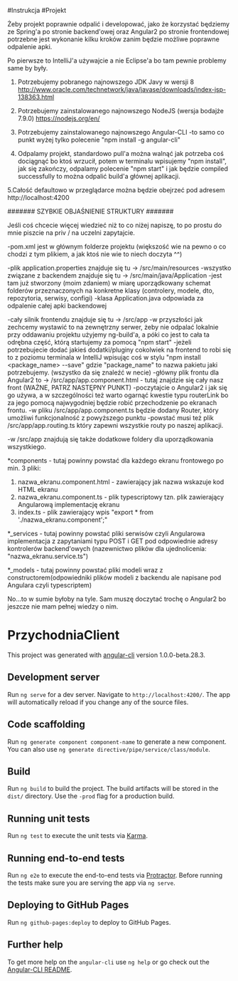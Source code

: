 #Instrukcja #Projekt

Żeby projekt poprawnie odpalić i developować, jako że korzystać będziemy ze Spring'a po stronie backend'owej oraz Angular2 po stronie frontendowej potrzebne jest wykonanie kilku kroków zanim będzie możliwe poprawne odpalenie apki.

Po pierwsze to IntelliJ'a używajcie a nie Eclipse'a bo tam pewnie problemy same by były. 

1. Potrzebujemy pobranego najnowszego JDK Javy w wersji 8
http://www.oracle.com/technetwork/java/javase/downloads/index-jsp-138363.html

2. Potrzebujemy zainstalowanego najnowszego NodeJS (wersja bodajże 7.9.0)
https://nodejs.org/en/

3. Potrzebujemy zainstalowanego najnowszego Angular-CLI
-to samo co punkt wyżej tylko polecenie "npm install -g angular-cli"

4. Odpalamy projekt, standardowo pull'a można walnąć jak potrzeba coś dociągnąć bo ktoś wrzucił, potem w terminalu wpisujemy "npm install", jak się zakończy, odpalamy polecenie "npm start" i jak będzie compiled successfully to można odpalić build'a głównej aplikacji.

5.Całość defaultowo w przeglądarce można będzie obejrzeć pod adresem http://localhost:4200


####### SZYBKIE OBJAŚNIENIE STRUKTURY #######

Jeśli coś chcecie więcej wiedzieć niż to co niżej napiszę, to po prostu do mnie piszcie na priv / na uczelni zapytajcie.

-pom.xml jest w głównym folderze projektu (większość wie na pewno o co chodzi z tym plikiem, a jak ktoś nie wie to niech doczyta ^^)

-plik application.properties znajduje się tu -> /src/main/resources
-wszystko związane z backendem znajduje się tu -> /src/main/java/Application
-jest tam już stworzony (moim zdaniem) w miarę uporządkowany schemat folderów przeznaczonych na konkretne klasy (controlery, modele, dto, repozytoria, serwisy, configi)
-klasa Application.java odpowiada za odpalenie całej apki backendowej

-cały silnik frontendu znajduje się tu -> /src/app
-w przyszłości jak zechcemy wystawić to na zewnętrzny serwer, żeby nie odpalać lokalnie przy oddawaniu projektu użyjemy ng-build'a, a póki co jest to cała ta odrębna część, którą startujemy za pomocą "npm start"
-jeżeli potrzebujecie dodać jakieś dodatki/pluginy cokolwiek na frontend to robi się to z poziomu terminala w IntelliJ wpisując coś w stylu "npm install <package_name> --save" gdzie "package_name" to nazwa pakietu jaki potrzebujemy. (wszystko da się znaleźć w necie)
-główny plik frontu dla Angular2 to -> /src/app/app.component.html - tutaj znajdzie się cały nasz front (WAŻNE, PATRZ NASTĘPNY PUNKT)
-poczytajcie o Angular2 i jak się go używa, a w szczególności też warto ogarnąć kwestie typu routerLink bo za jego pomocą najwygodniej będzie robić przechodzenie po ekranach frontu.
-w pliku /src/app/app.component.ts będzie dodany Router, który umożliwi funkcjonalność z powyższego punktu
-powstać musi też plik /src/app/app.routing.ts który zapewni wszystkie routy po naszej aplikacji.

-w /src/app znajdują się także dodatkowe foldery dla uporządkowania wszystkiego.

*components - tutaj powinny powstać dla każdego ekranu frontowego po min. 3 pliki:
1) nazwa_ekranu.component.html - zawierający jak nazwa wskazuje kod HTML ekranu
2) nazwa_ekranu.component.ts - plik typescriptowy tzn. plik zawierający Angularową implementację ekranu
3) index.ts - plik zawierający wpis "export * from './nazwa_ekranu.component';"

*_services - tutaj powinny powstać pliki serwisów czyli Angularowa implementacja z zapytaniami typu POST i GET pod odpowiednie adresy kontrolerów backend'owych (nazewnictwo plików dla ujednolicenia: "nazwa_ekranu.service.ts")

*_models -  tutaj powinny powstać pliki modeli wraz z constructorem(odpowiedniki plików modeli z backendu ale napisane pod Angulara czyli typescriptem)

No...to w sumie byłoby na tyle. Sam muszę doczytać trochę o Angular2 bo jeszcze nie mam pełnej wiedzy o nim.







# PrzychodniaClient

This project was generated with [angular-cli](https://github.com/angular/angular-cli) version 1.0.0-beta.28.3.

## Development server
Run `ng serve` for a dev server. Navigate to `http://localhost:4200/`. The app will automatically reload if you change any of the source files.

## Code scaffolding

Run `ng generate component component-name` to generate a new component. You can also use `ng generate directive/pipe/service/class/module`.

## Build

Run `ng build` to build the project. The build artifacts will be stored in the `dist/` directory. Use the `-prod` flag for a production build.

## Running unit tests

Run `ng test` to execute the unit tests via [Karma](https://karma-runner.github.io).

## Running end-to-end tests

Run `ng e2e` to execute the end-to-end tests via [Protractor](http://www.protractortest.org/).
Before running the tests make sure you are serving the app via `ng serve`.

## Deploying to GitHub Pages

Run `ng github-pages:deploy` to deploy to GitHub Pages.

## Further help

To get more help on the `angular-cli` use `ng help` or go check out the [Angular-CLI README](https://github.com/angular/angular-cli/blob/master/README.md).
